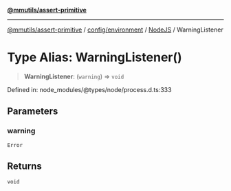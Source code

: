 [**@mmutils/assert-primitive**](../../../../../README.md)

***

[@mmutils/assert-primitive](../../../../../modules.md) / [config/environment](../../../README.md) / [NodeJS](../README.md) / WarningListener

# Type Alias: WarningListener()

> **WarningListener**: (`warning`) => `void`

Defined in: node\_modules/@types/node/process.d.ts:333

## Parameters

### warning

`Error`

## Returns

`void`
